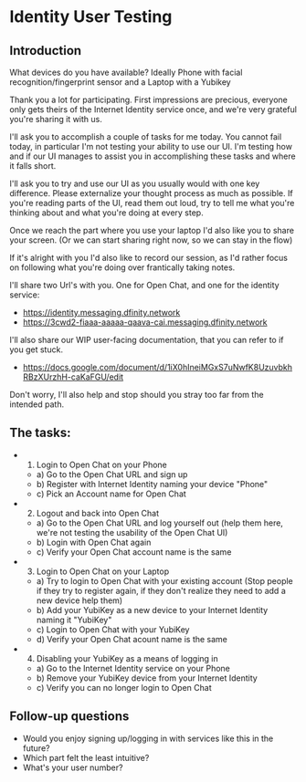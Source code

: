 # Identity User Testing

## Introduction

What devices do you have available? Ideally Phone with facial recognition/fingerprint sensor and a Laptop with a Yubikey

Thank you a lot for participating.
First impressions are precious, everyone only gets theirs of the Internet Identity service once, and we're very grateful you're sharing it with us.

I'll ask you to accomplish a couple of tasks for me today.
You cannot fail today, in particular I'm not testing your ability to use our UI.
I'm testing how and if our UI manages to assist you in accomplishing these tasks and where it falls short.

I'll ask you to try and use our UI as you usually would with one key difference.
Please externalize your thought process as much as possible.
If you're reading parts of the UI, read them out loud, try to tell me what you're thinking about and what you're doing at every step.

Once we reach the part where you use your laptop I'd also like you to share your screen.
(Or we can start sharing right now, so we can stay in the flow)

If it's alright with you I'd also like to record our session, as I'd rather focus on following what you're doing over frantically taking notes.

I'll share two Url's with you. One for Open Chat, and one for the identity service:

- https://identity.messaging.dfinity.network
- https://3cwd2-fiaaa-aaaaa-qaava-cai.messaging.dfinity.network

I'll also share our WIP user-facing documentation, that you can refer to if you get stuck.
- https://docs.google.com/document/d/1iX0hIneiMGxS7uNwfK8UzuvbkhRBzXUrzhH-caKaFGU/edit

Don't worry, I'll also help and stop should you stray too far from the intended path.

## The tasks:
- 1. Login to Open Chat on your Phone
  - a) Go to the Open Chat URL and sign up
  - b) Register with Internet Identity naming your device "Phone"
  - c) Pick an Account name for Open Chat
- 2. Logout and back into Open Chat
  - a) Go to the Open Chat URL and log yourself out (help them here,
    we're not testing the usability of the Open Chat UI)
  - b) Login with Open Chat again
  - c) Verify your Open Chat account name is the same
- 3. Login to Open Chat on your Laptop
  - a) Try to login to Open Chat with your existing account (Stop
    people if they try to register again, if they don't realize they
    need to add a new device help them)
  - b) Add your YubiKey as a new device to your Internet Identity naming it "YubiKey"
  - c) Login to Open Chat with your YubiKey
  - d) Verify your Open Chat acount name is the same
- 4. Disabling your YubiKey as a means of logging in
  - a) Go to the Internet Identity service on your Phone
  - b) Remove your YubiKey device from your Internet Identity
  - c) Verify you can no longer login to Open Chat

## Follow-up questions
  - Would you enjoy signing up/logging in with services like this in the future?
  - Which part felt the least intuitive?
  - What's your user number?

